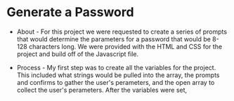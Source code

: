 # Generate a Password

- About -
For this project we were requested to create a series of prompts that would determine the parameters for a password that would be 8- 128 characters long. We were provided with the HTML and CSS for the project and build off of the Javascript file. 

- Process - 
My first step was to create all the variables for the project. This included what strings would be pulled into the array, the prompts and confirms to gather the user's perameters, and the open array to collect the user's perameters. After the variables were set, 
